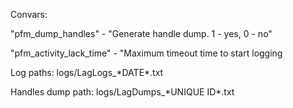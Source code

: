 Convars: 

"pfm_dump_handles" - "Generate handle dump. 1 - yes, 0 - no"

"pfm_activity_lack_time" - "Maximum timeout time to start logging

Log paths: logs/LagLogs_\*DATE*.txt

Handles dump path: logs/LagDumps_\*UNIQUE ID*.txt
